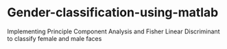 # Gender-classification-using-matlab
Implementing Principle Component Analysis and Fisher Linear Discriminant to classify female and male faces
